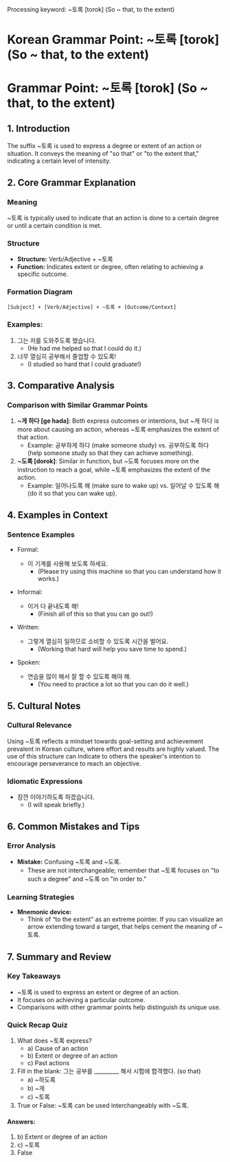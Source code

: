 Processing keyword: ~토록 [torok] (So ~ that, to the extent)
# Korean Grammar Point: ~토록 [torok] (So ~ that, to the extent)
# Grammar Point: ~토록 [torok] (So ~ that, to the extent)
## 1. Introduction
The suffix ~토록 is used to express a degree or extent of an action or situation. It conveys the meaning of "so that" or "to the extent that," indicating a certain level of intensity.
## 2. Core Grammar Explanation
### Meaning
~토록 is typically used to indicate that an action is done to a certain degree or until a certain condition is met.
### Structure
- **Structure:** Verb/Adjective + ~토록
- **Function:** Indicates extent or degree, often relating to achieving a specific outcome.
### Formation Diagram
```
[Subject] + [Verb/Adjective] + ~토록 + [Outcome/Context]
```
### Examples:
1. 그는 저를 도와주도록 했습니다.
   - (He had me helped so that I could do it.)
2. 너무 열심히 공부해서 졸업할 수 있도록!
   - (I studied so hard that I could graduate!)
## 3. Comparative Analysis
### Comparison with Similar Grammar Points
1. **~게 하다 [ge hada]**: Both express outcomes or intentions, but ~게 하다 is more about causing an action, whereas ~토록 emphasizes the extent of that action.
   - Example: 공부하게 하다 (make someone study) vs. 공부하도록 하다 (help someone study so that they can achieve something).
2. **~도록 [dorok]**: Similar in function, but ~도록 focuses more on the instruction to reach a goal, while ~토록 emphasizes the extent of the action.
   - Example: 일어나도록 해 (make sure to wake up) vs. 일어날 수 있도록 해 (do it so that you can wake up).
## 4. Examples in Context
### Sentence Examples
- Formal: 
  - 이 기계를 사용해 보도록 하세요.
    - (Please try using this machine so that you can understand how it works.)
  
- Informal: 
  - 이거 다 끝내도록 해!
    - (Finish all of this so that you can go out!)
  
- Written:
  - 그렇게 열심히 일하므로 소비할 수 있도록 시간을 벌어요.
    - (Working that hard will help you save time to spend.)
- Spoken:
  - 연습을 많이 해서 잘 할 수 있도록 해야 해.
    - (You need to practice a lot so that you can do it well.)
## 5. Cultural Notes
### Cultural Relevance
Using ~토록 reflects a mindset towards goal-setting and achievement prevalent in Korean culture, where effort and results are highly valued. The use of this structure can indicate to others the speaker's intention to encourage perseverance to reach an objective.
### Idiomatic Expressions
- 잠깐 이야기하도록 하겠습니다.
  - (I will speak briefly.)
## 6. Common Mistakes and Tips
### Error Analysis
- **Mistake:** Confusing ~토록 and ~도록.
  - These are not interchangeable; remember that ~토록 focuses on "to such a degree" and ~도록 on "in order to."
### Learning Strategies
- **Mnemonic device:** 
  - Think of “to the extent” as an extreme pointer. If you can visualize an arrow extending toward a target, that helps cement the meaning of ~토록.
## 7. Summary and Review
### Key Takeaways
- ~토록 is used to express an extent or degree of an action.
- It focuses on achieving a particular outcome.
- Comparisons with other grammar points help distinguish its unique use.
### Quick Recap Quiz
1. What does ~토록 express?
   - a) Cause of an action
   - b) Extent or degree of an action
   - c) Past actions
2. Fill in the blank: 그는 공부를 _________ 해서 시험에 합격했다. (so that)
   - a) ~하도록
   - b) ~게
   - c) ~토록
3. True or False: ~토록 can be used interchangeably with ~도록.
#### Answers:
1. b) Extent or degree of an action
2. c) ~토록
3. False
